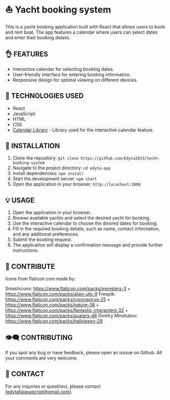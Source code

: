 # ⛵ **Yacht booking system**
This is a yacht booking application built with React that allows users to book and rent boat. 
The app features a calendar where users can select dates and enter their booking details.

## 👌 FEATURES
- Interactive calendar for selecting booking dates.
- User-friendly interface for entering booking information.
- Responsive design for optimal viewing on different devices.

## 📓 TECHNOLOGIES USED
- React
- JavaScript
- HTML
- CSS
- [Calendar Library](https://www.npmjs.com/package/react-calendar) - Library used for the interactive calendar feature.

## 🔧 INSTALLATION

1. Clone the repository: `git clone https://github.com/Edyta2023/Yacht-booking-system`
2. Navigate to the project directory: `cd edyta-app`
3. Install dependencies: `npm install`
4. Start the development server: `npm start`
5. Open the application in your browser: `http://localhost:3000`

## 💡 USAGE

1. Open the application in your browser.
2. Browse available yachts and select the desired yacht for booking.
3. Use the interactive calendar to choose the desired dates for booking.
4. Fill in the required booking details, such as name, contact information, and any additional preferences.
5. Submit the booking request.
6. The application will display a confirmation message and provide further instructions.

## 👏 CONTRIBUTE
Icons from flaticon.com made by:

Smashicons: https://www.flaticon.com/packs/monsters-3 + https://www.flaticon.com/packs/alien-ufo-9
Freepik: https://www.flaticon.com/packs/coronavirus-25 + https://www.flaticon.com/packs/nature-38 + https://www.flaticon.com/packs/fantastic-characters-32 + https://www.flaticon.com/packs/avatars-46
Dimitry Miroliubov: https://www.flaticon.com/packs/halloween-29

## 👁‍🗨 CONTRIBUTING

If you spot any bug or have feedback, please open an isssue on Github. All your comments are very welcome.

## 📩 CONTACT

For any inquiries or questions, please contact [edytalisjavascript@gmail.com].
